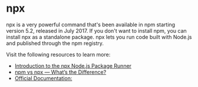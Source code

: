 # npx

npx is a very powerful command that's been available in npm starting version 5.2, released in July 2017. If you don't want to install npm, you can install npx as a standalone package. npx lets you run code built with Node.js and published through the npm registry.

Visit the following resources to learn more:

- [Introduction to the npx Node.js Package Runner](https://medium.com/@maybekatz/introducing-npx-an-npm-package-runner-55f7d4bd282b)
- [npm vs npx — What’s the Difference?](https://www.freecodecamp.org/news/npm-vs-npx-whats-the-difference/)
- [Official Documentation:](https://docs.npmjs.com/cli/v7/commands/npx/)

